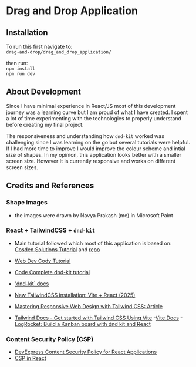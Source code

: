 # Drag and Drop Application
## Installation 
To run this first navigate to:\
`drag-and-drop/drag_and_drop_application/`

then run:\
`npm install`\
`npm run dev`

## About Development
Since I have minimal experience in React/JS most of this development journey was a learning curve but I am proud of what I have created. I spent a lot of time experimenting with the technologies to properly understand before creating my final project.

The responsiveness and understanding how `dnd-kit` worked was challenging since I was learning on the go but several tutorials were helpful. If I had more time to improve I would improve the colour scheme and intial size of shapes. In my opinion, this application looks better with a smaller screen size. However It is currently responsive and works on different screen sizes.

## Credits and References
### Shape images
- the images were drawn by Navya Prakash (me) in Microsoft Paint
### React + TailwindCSS + `dnd-kit`
- Main tutorial followed which most of this application is based on:\
 [Cosden Solutions Tutorial](https://www.youtube.com/watch?v=DVqVQwg_6_4) and [repo](https://github.com/cosdensolutions/code/tree/master/videos/long/react-drag-drop-tutorial)

- [Web Dev Cody Tutorial](https://www.youtube.com/watch?v=u65Y-vqYNAk&list=PLF9tDQKEfQw-sYLaTxUARgQLiNcGbPpoT)
- [Code Complete dnd-kit tutorial](https://www.youtube.com/watch?v=dL5SOdgMbRY&list=PLF9tDQKEfQw-sYLaTxUARgQLiNcGbPpoT&index=2)
- ['dnd-kit` docs](https://docs.dndkit.com/)
- [New TailwindCSS installation: Vite + React (2025)](https://www.youtube.com/watch?v=sHnG8tIYMB4o)
- [Mastering Responsive Web Design with Tailwind CSS: Article](https://medium.com/@ritikkhndelwal/mastering-responsive-web-design-with-tailwind-css-a-comprehensive-guide-348a843ad948)
- [Tailwind Docs - Get started with Tailwind CSS Using Vite](https://tailwindcss.com/docs/installation/using-vite)
-[Vite Docs](https://v3.vitejs.dev/guide/)
-[LogRocket: Build a Kanban board with dnd kit and React](https://blog.logrocket.com/build-kanban-board-dnd-kit-react/#dnd-kit-alternative-react-beautiful-dnd)

### Content Security Policy (CSP)
- [DevExpress Content Security Policy for React Applications](https://docs.devexpress.com/XtraReports/404557/web-reporting/react-reporting/content-security-policy)
- [CSP in React](https://stackoverflow.com/collectives/articles/75138763/using-csp-to-reinforce-your-react-application-against-xss-attacks)
